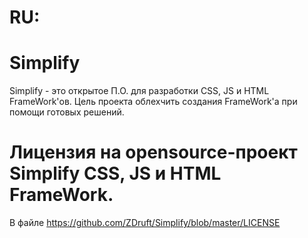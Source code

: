 # RU:
# Simplify
Simplify - это открытое П.О. для разработки CSS, JS и HTML FrameWork'ов.
Цель проекта облехчить создания FrameWork'а при помощи готовых решений.
# Лицензия на opensource-проект Simplify CSS, JS и HTML FrameWork.

В файле https://github.com/ZDruft/Simplify/blob/master/LICENSE
